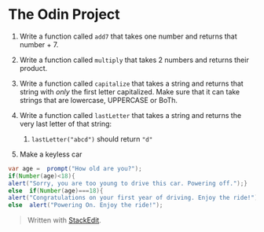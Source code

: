 # The Odin Project 
1.  Write a function called  `add7`  that takes one number and returns that number + 7.


2.  Write a function called  `multiply`  that takes 2 numbers and returns their product.


3.  Write a function called  `capitalize`  that takes a string and returns that string with  _only_  the first letter capitalized. Make sure that it can take strings that are lowercase, UPPERCASE or BoTh.


4.  Write a function called  `lastLetter`  that takes a string and returns the very last letter of that string:
    1.  `lastLetter("abcd")`  should return  `"d"`

5. Make a keyless car
```java
var age =  prompt("How old are you?");
if(Number(age)<18){
alert("Sorry, you are too young to drive this car. Powering off.");}
else  if(Number(age)===18){
alert("Congratulations on your first year of driving. Enjoy the ride!");}
else  alert("Powering On. Enjoy the ride!");
```

> Written with [StackEdit](https://stackedit.io/).
<!--stackedit_data:
eyJoaXN0b3J5IjpbMTc0NDIwNzEzOSwtOTIyNjQ4MjI3LDczMD
k5ODExNl19
-->